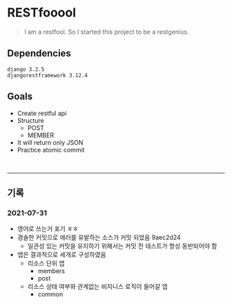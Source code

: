 # RESTfooool

> I am a restfool. So I started this project to be a restgenius.


## Dependencies
    django 3.2.5
    djangorestframework 3.12.4


## Goals
  - Create restful api
  - Structure
    - POST
    - MEMBER
  - It will return only JSON
  - Practice atomic commit

<br>

---
## 기록

### 2021-07-31
- 영어로 쓰는거 포기 ㅎㅎ
- 경솔한 커밋으로 에러를 유발하는 소스가 커밋 되었음 9aec2d24
    - 일관성 있는 커밋을 유지하기 위해서는 커밋 전 테스트가 항상 동반되어야 함
- 앱은 결과적으로 세개로 구성하였음
    - 리소스 단위 앱
        - members
        - post
    - 리소스 상태 여부와 관계없는 비지니스 로직이 들어갈 앱
        - common